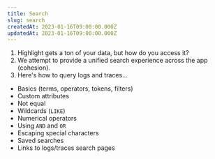```yaml
---
title: Search
slug: search
createdAt: 2023-01-16T09:00:00.000Z
updatedAt: 2023-01-16T09:00:00.000Z
---
```


1. Highlight gets a ton of your data, but how do you access it?
2. We attempt to provide a unified search experience across the app (cohesion).
3. Here's how to query logs and traces...

<!-- TODO: Review what Datadog does with their search syntax -->
<!-- https://docs.datadoghq.com/real_user_monitoring/explorer/search_syntax/ -->
<!-- https://docs.sentry.io/product/reference/search/ -->

* Basics (terms, operators, tokens, filters)
* Custom attributes
* Not equal
* Wildcards (`LIKE`)
* Numerical operators
* Using `AND` and `OR`
* Escaping special characters
* Saved searches
* Links to logs/traces search pages
